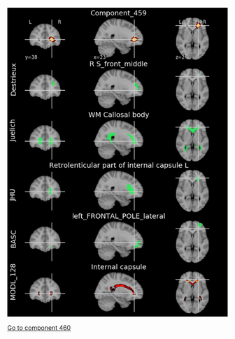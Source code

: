 


![459](preliminary/459.jpg "Component 459")

[Go to component 460](https://parietal-inria.github.io/MODL_atlas/1024/460 "Component 460")